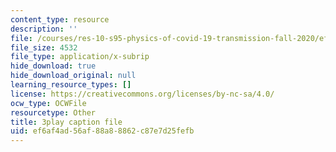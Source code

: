 ```yaml
---
content_type: resource
description: ''
file: /courses/res-10-s95-physics-of-covid-19-transmission-fall-2020/ef6af4ad56af88a88862c87e7d25fefb_Jd1BTtUqLBA.srt
file_size: 4532
file_type: application/x-subrip
hide_download: true
hide_download_original: null
learning_resource_types: []
license: https://creativecommons.org/licenses/by-nc-sa/4.0/
ocw_type: OCWFile
resourcetype: Other
title: 3play caption file
uid: ef6af4ad-56af-88a8-8862-c87e7d25fefb
---
```

